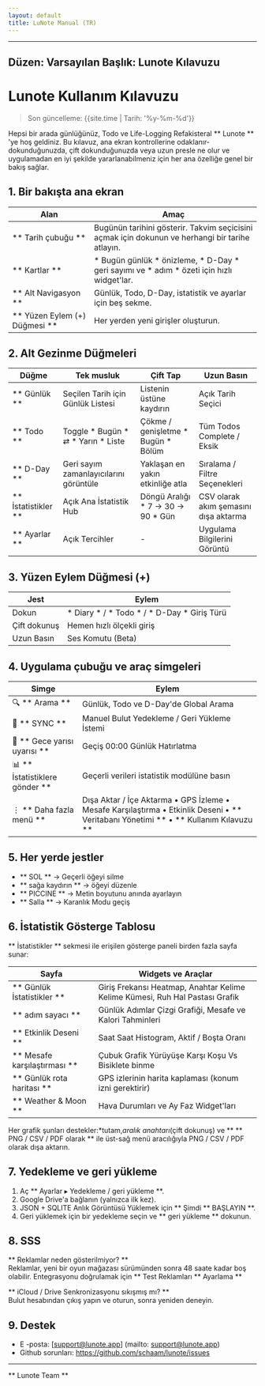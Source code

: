 ```yaml
---
layout: default
title: LuNote Manual (TR)
---
```


---
Düzen: Varsayılan
Başlık: Lunote Kılavuzu
---

# Lunote Kullanım Kılavuzu

> Son güncelleme: {{site.time | Tarih: '%y-%m-%d'}}

Hepsi bir arada günlüğünüz, Todo ve Life-Logging Refakisteral ** Lunote ** 'ye hoş geldiniz. Bu kılavuz, ana ekran kontrollerine odaklanır-dokunduğunuzda, çift dokunduğunuzda veya uzun presle ne olur ve uygulamadan en iyi şekilde yararlanabilmeniz için her ana özelliğe genel bir bakış sağlar.

## 1. Bir bakışta ana ekran

| Alan | Amaç |
| ------ | --------- |
| ** Tarih çubuğu ** | Bugünün tarihini gösterir. Takvim seçicisini açmak için dokunun ve herhangi bir tarihe atlayın. |
| ** Kartlar ** | * Bugün günlük * önizleme, * D-Day * geri sayımı ve * adım * özeti için hızlı widget'lar. |
| ** Alt Navigasyon ** | Günlük, Todo, D-Day, istatistik ve ayarlar için beş sekme. |
| ** Yüzen Eylem (+) Düğmesi ** | Her yerden yeni girişler oluşturun. |

## 2. Alt Gezinme Düğmeleri

| Düğme | Tek musluk | Çift Tap | Uzun Basın |
| -------- | ----------- | ----------- | ------------ |
| ** Günlük ** | Seçilen Tarih için Günlük Listesi | Listenin üstüne kaydırın | Açık Tarih Seçici |
| ** Todo ** | Toggle * Bugün * ⇄ * Yarın * Liste | Çökme / genişletme * Bugün * Bölüm | Tüm Todos Complete / Eksik |
| ** D-Day ** | Geri sayım zamanlayıcılarını görüntüle | Yaklaşan en yakın etkinliğe atla | Sıralama / Filtre Seçenekleri |
| ** İstatistikler ** | Açık Ana İstatistik Hub | Döngü Aralığı * 7 → 30 → 90 * Gün | CSV olarak akım şemasını dışa aktarma |
| ** Ayarlar ** | Açık Tercihler | - | Uygulama Bilgilerini Görüntü |

## 3. Yüzen Eylem Düğmesi (+)

| Jest | Eylem |
| --------- | -------- |
| Dokun | * Diary * / * Todo * / * D-Day * Giriş Türü |
| Çift dokunuş | Hemen hızlı ölçekli giriş |
| Uzun Basın | Ses Komutu (Beta) |

## 4. Uygulama çubuğu ve araç simgeleri

| Simge | Eylem |
| ------ | -------- |
| 🔍 ** Arama ** | Günlük, Todo ve D-Day'de Global Arama |
| 🔄 ** SYNC ** | Manuel Bulut Yedekleme / Geri Yükleme İstemi |
| 🔔 ** Gece yarısı uyarısı ** | Geçiş 00:00 Günlük Hatırlatma |
| 📊 ** İstatistiklere gönder ** | Geçerli verileri istatistik modülüne basın |
| ⋮ ** Daha fazla menü ** | Dışa Aktar / İçe Aktarma • GPS İzleme • Mesafe Karşılaştırma • Etkinlik Deseni • ** Veritabanı Yönetimi ** • ** Kullanım Kılavuzu ** |

## 5. Her yerde jestler

- ** SOL ** → Geçerli öğeyi silme
- ** sağa kaydırın ** → öğeyi düzenle
- ** PICCINE ** → Metin boyutunu anında ayarlayın
- ** Salla ** → Karanlık Modu geçiş

## 6. İstatistik Gösterge Tablosu

** İstatistikler ** sekmesi ile erişilen gösterge paneli birden fazla sayfa sunar:

| Sayfa | Widgets ve Araçlar |
| ------ | ----------------- |
| ** Günlük İstatistikler ** | Giriş Frekansı Heatmap, Anahtar Kelime Kelime Kümesi, Ruh Hal Pastası Grafik |
| ** adım sayacı ** | Günlük Adımlar Çizgi Grafiği, Mesafe ve Kalori Tahminleri |
| ** Etkinlik Deseni ** | Saat Saat Histogram, Aktif / Boşta Oranı |
| ** Mesafe karşılaştırması ** | Çubuk Grafik Yürüyüşe Karşı Koşu Vs Bisiklete binme |
| ** Günlük rota haritası ** | GPS izlerinin harita kaplaması (konum izni gerektirir) |
| ** Weather & Moon ** | Hava Durumları ve Ay Faz Widget'ları |

Her grafik şunları destekler:*tutam,*aralık anahtarı*(çift dokunuş) ve ** ** PNG / CSV / PDF olarak ** ile üst-sağ menü aracılığıyla PNG / CSV / PDF olarak dışa aktarın.

## 7. Yedekleme ve geri yükleme

1. Aç ** Ayarlar ▸ Yedekleme / geri yükleme **.
2. Google Drive'a bağlanın (yalnızca ilk kez).
3. JSON + SQLITE Anlık Görüntüsü Yüklemek için ** Şimdi ** BAŞLAYIN **.
4. Geri yüklemek için bir yedekleme seçin ve ** geri yükleme ** dokunun.

## 8. SSS

** Reklamlar neden gösterilmiyor? **  
Reklamlar, yeni bir oyun mağazası sürümünden sonra 48 saate kadar boş olabilir. Entegrasyonu doğrulamak için ** Test Reklamları ** Ayarlama **

** iCloud / Drive Senkronizasyonu sıkışmış mı? **  
Bulut hesabından çıkış yapın ve oturun, sonra yeniden deneyin.

## 9. Destek

- E -posta: [support@lunote.app] (mailto: support@lunote.app)
- Github sorunları: <https://github.com/schaam/lunote/issues>

---
** Lunote Team **